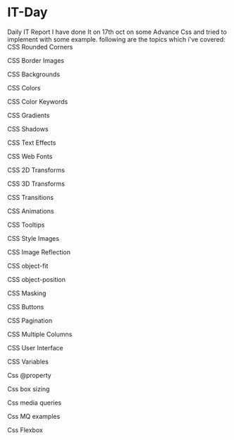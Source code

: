 # IT-Day
Daily IT Report
I have done It on 17th oct on some Advance Css and tried to implement with some example.
following are the topics which i've covered:
CSS Rounded Corners

CSS Border Images

CSS Backgrounds

CSS Colors

CSS Color Keywords

CSS Gradients

CSS Shadows

CSS Text Effects

CSS Web Fonts

CSS 2D Transforms

CSS 3D Transforms

CSS Transitions

CSS Animations

CSS Tooltips

CSS Style Images

CSS Image Reflection

CSS object-fit

CSS object-position

CSS Masking

CSS Buttons

CSS Pagination

CSS Multiple Columns

CSS User Interface

CSS Variables

Css @property

Css box sizing

Css media queries

Css MQ examples

Css Flexbox
